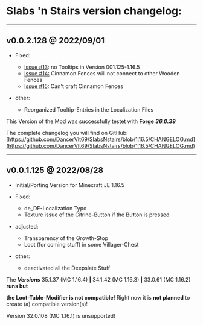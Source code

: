 # Slabs 'n Stairs version changelog:
-------------------------
 v0.0.2.128 @ 2022/09/01
-------------------------

* Fixed:
  * [Issue #13](https://github.com/DancerVlt69/SlabsNstairs/issues/13): no Tooltips in Version 001.125-1.16.5
  * [Issue #14:](https://github.com/DancerVlt69/SlabsNstairs/issues/14) Cinnamon Fences will not connect to other Wooden Fences
  * [Issue #15:](https://github.com/DancerVlt69/SlabsNstairs/issues/15) Can't craft Cinnamon Fences

* other:
  * Reorganized Tooltip-Entries in the Localization Files 

This Version of the Mod was successfully testet with [**Forge** ***36.0.39***](https://files.minecraftforge.net/net/minecraftforge/forge/index_1.16.5.html)

The complete changelog you will find on GitHub:
[https://github.com/DancerVlt69/SlabsNstairs/blob/1.16.5/CHANGELOG.md](https://github.com/DancerVlt69/SlabsNstairs/blob/1.16.5/CHANGELOG.md)

-------------------------
 v0.0.1.125 @ 2022/08/28
-------------------------
* Initial/Porting Version for Minecraft JE 1.16.5

* Fixed:
  * de_DE-Localization Typo
  * Texture issue of the Citrine-Button if the Button is pressed

* adjusted:
  * Transparency of the Growth-Stop
  * Loot (for coming stuff) in some Villager-Chest

* other:
  * deactivated all the Deepslate Stuff

The ***Versions*** 35.1.37 (MC 1.16.4) **|** 34.1.42 (MC 1.16.3) **|** 33.0.61 (MC 1.16.2) **runs but**

**the Loot-Table-Modifier is not compatible!** Right now it is **not planned** to create (a) 
compatible version(s)! 

Version 32.0.108 (MC 1.16.1) is unsupported!
